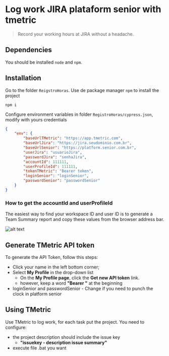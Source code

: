 # Log work JIRA plataform senior with tmetric

> Record your working hours at JIRA without a headache.

## Dependencies

You should be installed `node` and `npm`.

## Installation

Go to the folder `ReigstroHoras`. Use de package manager `npm` to install the project

```
npm i
```

Configure environment variables in folder `RegistroHoras/cypress.json`, modify with yours credentials

```json
{
    "env": {
        "baseUrlTMetric": "https://app.tmetric.com",
        "baseUrlJira": "https://jira.seudominio.com.br",
        "baseUrlSenior": "https://platform.senior.com.br",
        "userJira": "usuarioJira",
        "passwordJira": "senhaJira",
        "accountId": 111111,
        "userProfileId": 111111,
        "tokenTMetric": "Bearer token",
        "loginSenior": "loginSenior",
        "passwordSenior": "passwordSenior"
    }
}
```

### How to get the accountId and userProfileId

The easiest way to find your workspace ID and user ID is to generate a Team Summary report and copy these values from the browser address bar.
 
![alt text](https://tmetric.com/media/kahjypln/workspaceid_userid.png)

## Generate TMetric API token

To generate the API Token, follow this steps:

* Click your name in the left bottom corner;
* Select **My Profile** in the drop-down list  
    * On the **My Profile page**, click the **Get new API token** link.
    * however, keep a word **"Bearer "** at the beginning
* loginSenior and passwordSenior - Change if you need to punch the clock in platform senior

## Using TMetric

Use TMetric to log work, for each task put the project. You need to configure:

* the project description should include the issue key
   * **"issuekey - description issue summary"**
* execute file .bat you want
